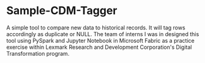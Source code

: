 # Sample-CDM-Tagger
A simple tool to compare new data to historical records. It will tag rows accordingly as duplicate or NULL. The team of interns I was in designed this tool using PySpark and Jupyter Notebook in Microsoft Fabric as a practice exercise within Lexmark Research and Development Corporation's Digital Transformation program.
